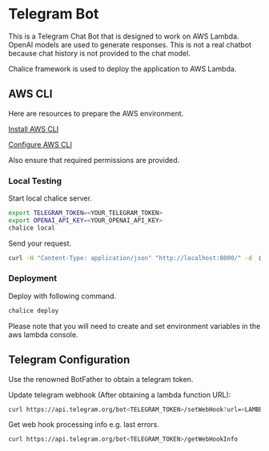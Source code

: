 # Telegram Bot

This is a Telegram Chat Bot that is designed to work on AWS Lambda. OpenAI models are used to generate responses. This is not a real chatbot because chat history is not provided to the chat model. 

Chalice framework is used to deploy the application to AWS Lambda.

## AWS CLI

Here are resources to prepare the AWS environment.

[Install AWS CLI](https://docs.aws.amazon.com/cli/latest/userguide/getting-started-install.html)

[Configure AWS CLI](https://docs.aws.amazon.com/cli/latest/userguide/getting-started-quickstart.html)

Also ensure that required permissions are provided. 

### Local Testing

Start local chalice server.

```bash
export TELEGRAM_TOKEN=<YOUR_TELEGRAM_TOKEN>
export OPENAI_API_KEY=<YOUR_OPENAI_API_KEY>
chalice local
```

Send your request. 

```bash
curl -H "Content-Type: application/json" "http://localhost:8000/" -d  @test/sample_events/message_event.json
```

### Deployment

Deploy with following command.

```bash
chalice deploy
```

Please note that you will need to create and set environment variables in the aws lambda console.

## Telegram Configuration

Use the renowned BotFather to obtain a telegram token. 

Update telegram webhook (After obtaining a lambda function URL):
```bash
curl https://api.telegram.org/bot<TELEGRAM_TOKEN>/setWebHook?url=<LAMBDA_FUNCTION_URL>
```

Get web hook processing info e.g. last errors.
```bash
curl https://api.telegram.org/bot<TELEGRAM_TOKEN>/getWebHookInfo
```
